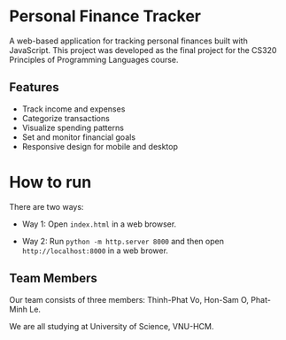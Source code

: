 # Personal Finance Tracker

A web-based application for tracking personal finances built with JavaScript. This project was developed as the final project for the CS320 Principles of Programming Languages course.

## Features

- Track income and expenses
- Categorize transactions
- Visualize spending patterns
- Set and monitor financial goals
- Responsive design for mobile and desktop

# How to run

There are two ways:

- Way 1: Open `index.html` in a web browser.

- Way 2: Run `python -m http.server 8000` and then open `http://localhost:8000` in a web brower.

## Team Members

Our team consists of three members: Thinh-Phat Vo, Hon-Sam O, Phat-Minh Le.

We are all studying at University of Science, VNU-HCM.